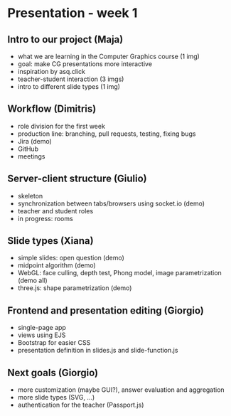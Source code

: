 # Presentation - week 1

## Intro to our project (Maja)

* what we are learning in the Computer Graphics course (1 img)
* goal: make CG presentations more interactive
* inspiration by asq.click
* teacher-student interaction (3 imgs)
* intro to different slide types (1 img)

## Workflow (Dimitris)

* role division for the first week
* production line: branching, pull requests, testing, fixing bugs
* Jira (demo)
* GitHub
* meetings

## Server-client structure (Giulio)

* skeleton
* synchronization between tabs/browsers using socket.io (demo)
* teacher and student roles
* in progress: rooms

## Slide types (Xiana)

* simple slides: open question (demo)
* midpoint algorithm (demo)
* WebGL: face culling, depth test, Phong model, image parametrization (demo all)
* three.js: shape parametrization (demo)

## Frontend and presentation editing (Giorgio)

* single-page app
* views using EJS
* Bootstrap for easier CSS
* presentation definition in slides.js and slide-function.js

## Next goals (Giorgio)

* more customization (maybe GUI?), answer evaluation and aggregation
* more slide types (SVG, ...)
* authentication for the teacher (Passport.js)

